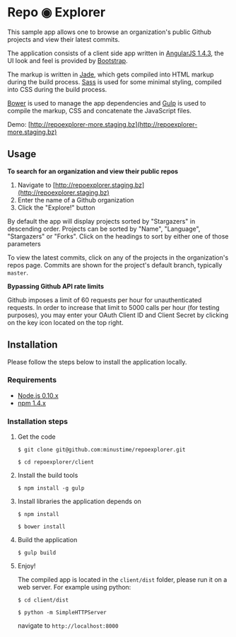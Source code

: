# Repo ◉ Explorer

This sample app allows one to browse an organization's public Github projects and view their latest commits.

The application consists of a client side app written in [AngularJS 1.4.3](https://angularjs.org/), the UI look and feel is provided by
[Bootstrap](http://getbootstrap.com/css).

The markup is written in [Jade](http://jade-lang.com), which gets compiled into HTML markup during the build process.
[Sass](http://sass-lang.com/) is used for some minimal styling, compiled into CSS during the build process.

[Bower](http://bower.io) is used to manage the app dependencies and [Gulp](http://gulpjs.com/) is used to compile the
markup, CSS and concatenate the JavaScript files.

Demo: [http://repoexplorer-more.staging.bz](http://repoexplorer-more.staging.bz)


## Usage

**To search for an organization and view their public repos**

1. Navigate to [http://repoexplorer.staging.bz](http://repoexplorer.staging.bz)
2. Enter the name of a Github organization
3. Click the "Explore!" button

By default the app will display projects sorted by "Stargazers" in descending order.
Projects can be sorted by "Name", "Language", "Stargazers" or "Forks".
Click on the headings to sort by either one of those parameters

To view the latest commits, click on any of the projects in the organization's repos page.
Commits are shown for the project's default branch, typically `master`.

**Bypassing Github API rate limits**

Github imposes a limit of 60 requests per hour for unauthenticated requests. In order to increase that limit to 5000
calls per hour (for testing purposes), you may enter your OAuth Client ID and Client Secret by clicking on the key icon
located on the top right.

## Installation

Please follow the steps below to install the application locally.

### Requirements

* [Node.js 0.10.x](https://nodejs.org)
* [npm 1.4.x](https://www.npmjs.com)

### Installation steps

1. Get the code

    `$ git clone git@github.com:minustime/repoexplorer.git`

    `$ cd repoexplorer/client`

2. Install the build tools

    `$ npm install -g gulp`

3. Install libraries the application depends on

    `$ npm install`

    `$ bower install`

4. Build the application

    `$ gulp build`

5. Enjoy!

    The compiled app is located in the `client/dist` folder, please run it on a web server. For example using python:

    `$ cd client/dist`

    `$ python -m SimpleHTTPServer`

    navigate to `http://localhost:8000`
